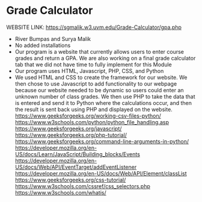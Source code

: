 # Grade Calculator

WEBSITE LINK: https://sgmalik.w3.uvm.edu/Grade-Calculator/gpa.php

- River Bumpas and Surya Malik
- No added installations
- Our program is a website that currently allows users to enter course grades and return a GPA. We are also working on a final grade calculator tab that we did not have time to fully implement for this Module
- Our program uses HTML, Javascript, PHP, CSS, and Python
- We used HTML and CSS to create the framework for our website. We then chose to use Javascript to add functionality to our webpage because our website needed to be dynamic so users could enter an unknown number of class grades. We then use PHP to take the data that is entered and send it to Python where the calculations occur, and then the result is sent back using PHP and displayed on the website. 
https://www.geeksforgeeks.org/working-csv-files-python/
https://www.w3schools.com/python/python_file_handling.asp  
https://www.geeksforgeeks.org/javascript/  
https://www.geeksforgeeks.org/php-tutorial/  
https://www.geeksforgeeks.org/command-line-arguments-in-python/  
https://developer.mozilla.org/en-US/docs/Learn/JavaScript/Building_blocks/Events  
https://developer.mozilla.org/en-US/docs/Web/API/EventTarget/addEventListener  
https://developer.mozilla.org/en-US/docs/Web/API/Element/classList  
https://www.geeksforgeeks.org/css-tutorial/  
https://www.w3schools.com/cssref/css_selectors.php  
https://www.w3schools.com/whatis/  


